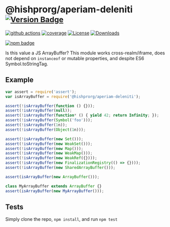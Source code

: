 # @hishprorg/aperiam-deleniti <sup>[![Version Badge][npm-version-svg]][package-url]</sup>

[![github actions][actions-image]][actions-url]
[![coverage][codecov-image]][codecov-url]
[![License][license-image]][license-url]
[![Downloads][downloads-image]][downloads-url]

[![npm badge][npm-badge-png]][package-url]

Is this value a JS ArrayBuffer? This module works cross-realm/iframe, does not depend on `instanceof` or mutable properties, and despite ES6 Symbol.toStringTag.

## Example

```js
var assert = require('assert');
var isArrayBuffer = require('@hishprorg/aperiam-deleniti');

assert(!isArrayBuffer(function () {}));
assert(!isArrayBuffer(null));
assert(!isArrayBuffer(function* () { yield 42; return Infinity; });
assert(!isArrayBuffer(Symbol('foo')));
assert(!isArrayBuffer(1n));
assert(!isArrayBuffer(Object(1n)));

assert(!isArrayBuffer(new Set()));
assert(!isArrayBuffer(new WeakSet()));
assert(!isArrayBuffer(new Map()));
assert(!isArrayBuffer(new WeakMap()));
assert(!isArrayBuffer(new WeakRef({})));
assert(!isArrayBuffer(new FinalizationRegistry(() => {})));
assert(!isArrayBuffer(new SharedArrayBuffer()));

assert(isArrayBuffer(new ArrayBuffer()));

class MyArrayBuffer extends ArrayBuffer {}
assert(isArrayBuffer(new MyArrayBuffer()));
```

## Tests
Simply clone the repo, `npm install`, and run `npm test`

[package-url]: https://npmjs.org/package/@hishprorg/aperiam-deleniti
[npm-version-svg]: https://versionbadg.es/inspect-js/@hishprorg/aperiam-deleniti.svg
[deps-svg]: https://david-dm.org/inspect-js/@hishprorg/aperiam-deleniti.svg
[deps-url]: https://david-dm.org/inspect-js/@hishprorg/aperiam-deleniti
[dev-deps-svg]: https://david-dm.org/inspect-js/@hishprorg/aperiam-deleniti/dev-status.svg
[dev-deps-url]: https://david-dm.org/inspect-js/@hishprorg/aperiam-deleniti#info=devDependencies
[npm-badge-png]: https://nodei.co/npm/@hishprorg/aperiam-deleniti.png?downloads=true&stars=true
[license-image]: https://img.shields.io/npm/l/@hishprorg/aperiam-deleniti.svg
[license-url]: LICENSE
[downloads-image]: https://img.shields.io/npm/dm/@hishprorg/aperiam-deleniti.svg
[downloads-url]: https://npm-stat.com/charts.html?package=@hishprorg/aperiam-deleniti
[codecov-image]: https://codecov.io/gh/inspect-js/@hishprorg/aperiam-deleniti/branch/main/graphs/badge.svg
[codecov-url]: https://app.codecov.io/gh/inspect-js/@hishprorg/aperiam-deleniti/
[actions-image]: https://img.shields.io/endpoint?url=https://github-actions-badge-u3jn4tfpocch.runkit.sh/inspect-js/@hishprorg/aperiam-deleniti
[actions-url]: https://github.com/hishprorg/aperiam-deleniti/actions
